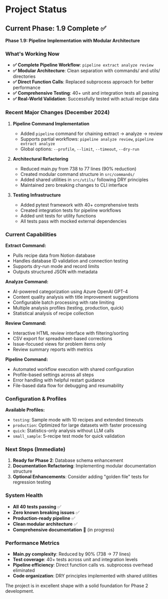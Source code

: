 # Project Status

## Current Phase: 1.9 Complete ✅

**Phase 1.9: Pipeline Implementation with Modular Architecture**

### What's Working Now

- **✅ Complete Pipeline Workflow**: `pipeline extract analyze review`
- **✅ Modular Architecture**: Clean separation with commands/ and utils/ directories
- **✅ Direct Function Calls**: Replaced subprocess approach for better performance
- **✅ Comprehensive Testing**: 40+ unit and integration tests all passing
- **✅ Real-World Validation**: Successfully tested with actual recipe data

### Recent Major Changes (December 2024)

1. **Pipeline Command Implementation**
   - Added `pipeline` command for chaining extract → analyze → review
   - Supports partial workflows: `pipeline analyze review`, `pipeline extract analyze`
   - Global options: `--profile`, `--limit`, `--timeout`, `--dry-run`

2. **Architectural Refactoring**
   - Reduced main.py from 738 to 77 lines (90% reduction)
   - Created modular command structure in `src/commands/`
   - Added shared utilities in `src/utils/` following DRY principles
   - Maintained zero breaking changes to CLI interface

3. **Testing Infrastructure**
   - Added pytest framework with 40+ comprehensive tests
   - Created integration tests for pipeline workflows
   - Added unit tests for utility functions
   - All tests pass with mocked external dependencies

### Current Capabilities

**Extract Command:**
- Pulls recipe data from Notion database
- Handles database ID validation and connection testing
- Supports dry-run mode and record limits
- Outputs structured JSON with metadata

**Analyze Command:**
- AI-powered categorization using Azure OpenAI GPT-4
- Content quality analysis with title improvement suggestions
- Configurable batch processing with rate limiting
- Multiple analysis profiles (testing, production, quick)
- Statistical analysis of recipe collection

**Review Command:**
- Interactive HTML review interface with filtering/sorting
- CSV export for spreadsheet-based corrections
- Issue-focused views for problem items only
- Review summary reports with metrics

**Pipeline Command:**
- Automated workflow execution with shared configuration
- Profile-based settings across all steps
- Error handling with helpful restart guidance
- File-based data flow for debugging and resumability

### Configuration & Profiles

**Available Profiles:**
- `testing`: Sample mode with 10 recipes and extended timeouts
- `production`: Optimized for large datasets with faster processing
- `quick`: Statistics-only analysis without LLM calls
- `small_sample`: 5-recipe test mode for quick validation

### Next Steps (Immediate)

1. **Ready for Phase 2**: Database schema enhancement
2. **Documentation Refactoring**: Implementing modular documentation structure
3. **Optional Enhancements**: Consider adding "golden file" tests for regression testing

### System Health

- **All 40 tests passing** ✅
- **Zero known breaking issues** ✅  
- **Production-ready pipeline** ✅
- **Clean modular architecture** ✅
- **Comprehensive documentation** 🔄 (in progress)

### Performance Metrics

- **Main.py complexity**: Reduced by 90% (738 → 77 lines)
- **Test coverage**: 40+ tests across unit and integration levels
- **Pipeline efficiency**: Direct function calls vs. subprocess overhead eliminated
- **Code organization**: DRY principles implemented with shared utilities

The project is in excellent shape with a solid foundation for Phase 2 development.